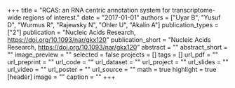 +++
title = "RCAS: an RNA centric annotation system for transcriptome-wide regions of interest."
date = "2017-01-01"
authors = ["Uyar B", "Yusuf D", "Wurmus R", "Rajewsky N", "Ohler U", "Akalin A"]
publication_types = ["2"]
publication = "Nucleic Acids Research, https://doi.org/10.1093/nar/gkx120"
publication_short = "Nucleic Acids Research, https://doi.org/10.1093/nar/gkx120"
abstract = ""
abstract_short = ""
image_preview = ""
selected = false
projects = []
tags = []
url_pdf = ""
url_preprint = ""
url_code = ""
url_dataset = ""
url_project = ""
url_slides = ""
url_video = ""
url_poster = ""
url_source = ""
math = true
highlight = true
[header]
image = ""
caption = ""
+++
